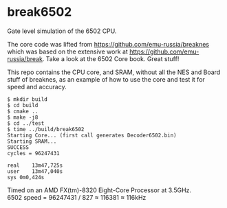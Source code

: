 # break6502

Gate level simulation of the 6502 CPU.  

The core code was lifted from https://github.com/emu-russia/breaknes which was based on the extensive work at https://github.com/emu-russia/break.
Take a look at the 6502 Core book. Great stuff!

This repo contains the CPU core, and SRAM, without all the NES and Board stuff of breaknes, as an example of how to use the core and test it for speed and accuracy.

```
$ mkdir build
$ cd build
$ cmake ..
$ make -j8
$ cd ../test
$ time ../build/break6502
Starting Core... (first call generates Decoder6502.bin)
Starting SRAM...
SUCCESS
cycles = 96247431

real	13m47,725s
user	13m47,040s
sys	0m0,424s
```

Timed on an AMD FX(tm)-8320 Eight-Core Processor at 3.5GHz.  
6502 speed = 96247431 / 827 ≈ 116381 ≈ 116kHz  
